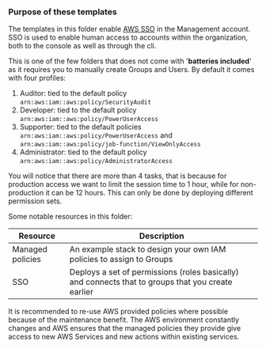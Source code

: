 ### Purpose of these templates

The templates in this folder enable [AWS SSO](https://docs.aws.amazon.com/singlesignon/latest/userguide/what-is.html) in the Management account.
SSO is used to enable human access to accounts within the organization, both to the console as well as through the cli.

This is one of the few folders that does not come with '**batteries included**' as it requires you to manually create Groups and Users.
By default it comes with four profiles:
1. Auditor: tied to the default policy `arn:aws:iam::aws:policy/SecurityAudit`
2. Developer: tied to the default policy `arn:aws:iam::aws:policy/PowerUserAccess`
3. Supporter: tied to the default policies `arn:aws:iam::aws:policy/PowerUserAccess` and `arn:aws:iam::aws:policy/job-function/ViewOnlyAccess`
4. Administrator: tied to the default policy `arn:aws:iam::aws:policy/AdministratorAccess`

You will notice that there are more than 4 tasks, that is because for production access we want to limit the session time to 1 hour, while for non-production it can be 12 hours.
This can only be done by deploying different permission sets.

Some notable resources in this folder:

| Resource         | Description                                                                                        |
|------------------------------------|------------------------------------|
| Managed policies | An example stack to design your own IAM policies to assign to Groups                               |
| SSO              | Deploys a set of permissions (roles basically) and connects that to groups that you create earlier |

It is recommended to re-use AWS provided policies where possible because of the maintenance benefit.
The AWS environment constantly changes and AWS ensures that the managed policies they provide give access to new AWS Services and new actions within existing services.
